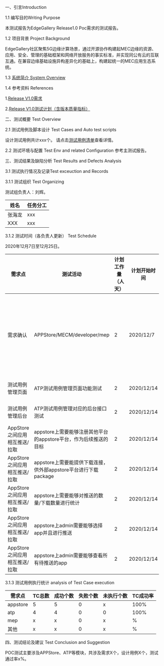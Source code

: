 一、引言Introduction

1.1 编写目的Writing Purpose

本测试报告为EdgeGallery Release1.0 Poc需求的测试报告。

1.2 项目背景 Project Background

EdgeGallery社区聚焦5G边缘计算场景，通过开源协作构建起MEC边缘的资源、应用、安全、管理的基础框架和网络开放服务的事实标准，并实现同公有云的互联互通。在兼容边缘基础设施异构差异化的基础上，构建起统一的MEC应用生态系统。

1.3 [系统简介 System Overview](https://gitee.com/edgegallery/docs/blob/master/Get%20Started/Start%20from%20A%20Demo%20on%20EdgeGallery.md)

1.4 参考资料 References

1.[Release V1.0需求](https://gitee.com/OSDT/dashboard/issues?issue_type_id=238024&labels=ReleaseV1.0)

2.[Release V1.0测试计划（含版本质量指标）](https://gitee.com/edgegallery/community/blob/master/Test%20WG/Test%20Release/EdgeGallery%20R1.0%20Test%20Plan.md)

二、测试概要 Test Overview

2.1 测试用例及脚本设计 Test Cases and Auto test scripts

设计测试用例共计xxx个。
请点击[测试用例清单](https://gitee.com/OSDT/dashboard/issues?issue_type_id=232575&labels=ReleaseV1.0)查看详情。

2.2 测试环境与配置 Test Env and related Configuration
参考主测试报告。


三、测试结果及缺陷分析 Test Results and Defects Analysis

3.1 测试执行情况及记录Test exceuction and Records

3.1.1 测试组织 Test Organizing

测试组负责人：刘辉。

| 姓名 | 任务分工 |
|---|---|
| 张海龙 | xxx |
| XXX | xxx |

3.1.2 测试时间（各负责人更新） Test Schedule

2020年12月7日至12月25日。

|需求点|测试活动|计划工作量（人天）|计划开始时间|计划完成时间|实际开始时间|实际完成时间|实际工作量（人天）|负责人|Progress|
|---|---|---|---|---|---|---|---|---|---|
|需求确认|APPStore/MECM/developer/mep |2 |2020/12/7 |2020/12/24|2020/12/7|2020/12/24| 1|张海龙/张倍源/刘慧玲/陆鑫 | 100%|
|测试用例管理页面|ATP测试用例管理页面功能测试 |2 |2020/12/14 |2020/12/19|2020/12/14|2020/12/24| 1|刘慧玲 | 100%|
|测试用例管理后台|ATP测试用例管理对应的后台接口测试 |2 |2020/12/14 |2020/12/19|2020/12/14|2020/12/24| 1|刘慧玲 | 100%|
|AppStore之间应用相互推送/拉取|appstore上需要能够注册其他平台的appstore平台，作为后续推送的目标|2|2020/12/14|2020/12/25|2020/12/14|2020/12/25|1|孙靖涵|100%|
|AppStore之间应用相互推送/拉取|appstore上需要能提供下载连接，供外部appstore平台进行下载package|2|2020/12/14|2020/12/25|2020/12/14|2020/12/25|1|孙靖涵|100%|
|AppStore之间应用相互推送/拉取|appstore上需要能够对推送的数量/下载数量进行统计|2|2020/12/14|2020/12/25|2020/12/14|2020/12/25|1|孙靖涵|100%|
|AppStore之间应用相互推送/拉取|appstore上admin需要能够选择app并且进行推送|2|2020/12/14|2020/12/25|2020/12/14|2020/12/25|1|孙靖涵|100%|
|AppStore之间应用相互推送/拉取|appstore上admin需要能够查看所有待推送的app|2|2020/12/14|2020/12/25|2020/12/14|2020/12/25|1|孙靖涵|100%|
 

3.1.3 测试用例执行统计 analysis of Test Case execution

|需求点|TC总数|成功个数|失败个数|未执行个数|TC成功率|
|--|--|--|--|--|--|
| appstore| 5| 5| 0 | x|100% |
| atp| 4| 4| 0 | 0| 100% |
| mep| x| x| 0 | x| % |
| 其他| x| x| 0 | x| % |



四、测试结论及建议 Test Conclusion and Suggestion

POC测试主要涉及APPStore、ATP等模块，共涉及需求X个，设计用例X个，测试通过率x%。

